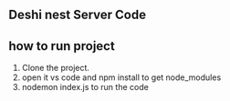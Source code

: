 ## Deshi nest Server Code
## how to run project

1. Clone the project.
2. open it vs code and npm install to get node_modules
3. nodemon index.js to run the code
